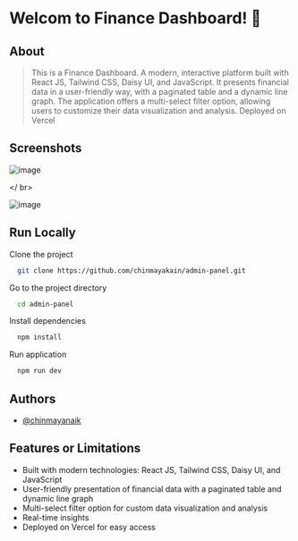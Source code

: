 
# Welcom to Finance Dashboard! 👋


## About

> This is a Finance Dashboard. A modern, interactive platform built with React JS, Tailwind CSS, Daisy UI, and JavaScript. It presents financial data in a user-friendly way, with a paginated table and a dynamic line graph. The application offers a multi-select filter option, allowing users to customize their data visualization and analysis. Deployed on Vercel
## Screenshots

![image](https://user-images.githubusercontent.com/52573685/217627213-e8212bb1-4791-4b73-878b-55ec5a85cdbc.png)

</ br>

![image](https://user-images.githubusercontent.com/52573685/217627380-d9e9f997-6b6f-4118-bf12-780c183c00f2.png)



## Run Locally

Clone the project

```bash
  git clone https://github.com/chinmayakain/admin-panel.git
```

Go to the project directory

```bash
  cd admin-panel

```

Install dependencies

```bash
  npm install
```
Run application

```bash
  npm run dev
```
## Authors

- [@chinmayanaik](https://www.github.com/chinmayakain)


## Features or Limitations

- Built with modern technologies: React JS, Tailwind CSS, Daisy UI, and JavaScript
- User-friendly presentation of financial data with a paginated table and dynamic line graph
- Multi-select filter option for custom data visualization and analysis
- Real-time insights
- Deployed on Vercel for easy access

